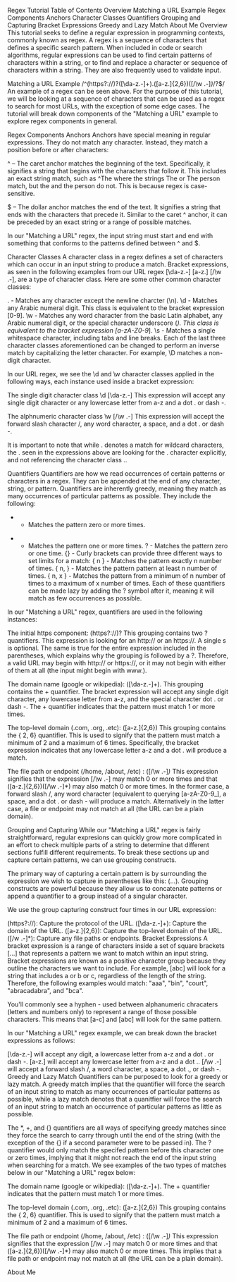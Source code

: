 Regex Tutorial
Table of Contents
Overview
Matching a URL Example
Regex Components
Anchors
Character Classes
Quantifiers
Grouping and Capturing
Bracket Expressions
Greedy and Lazy Match
About Me
Overview
This tutorial seeks to define a regular expression in programming contexts, commonly known as regex. A regex is a sequence of characters that defines a specific search pattern. When included in code or search algorithms, regular expressions can be used to find certain patterns of characters within a string, or to find and replace a character or sequence of characters within a string. They are also frequently used to validate input.

Matching a URL Example
/^(https?:\/\/)?([\da-z\.-]+)\.([a-z\.]{2,6})([\/\w \.-]*)*\/?$/
An example of a regex can be seen above. For the purpose of this tutorial, we will be looking at a sequence of characters that can be used as a regex to search for most URLs, with the exception of some edge cases. The tutorial will break down components of the "Matching a URL" example to explore regex components in general.

Regex Components
Anchors
Anchors have special meaning in regular expressions. They do not match any character. Instead, they match a position before or after characters:

^ – The caret anchor matches the beginning of the text. Specifically, it signifies a string that begins with the characters that follow it. This includes an exact string match, such as ^The where the strings The or The person match, but the and the person do not. This is because regex is case-sensitive.

$ – The dollar anchor matches the end of the text. It signifies a string that ends with the characters that precede it. Similar to the caret ^ anchor, it can be preceded by an exact string or a range of possible matches.

In our "Matching a URL" regex, the input string must start and end with something that conforms to the patterns defined between ^ and $.

Character Classes
A character class in a regex defines a set of characters which can occur in an input string to produce a match. Bracket expressions, as seen in the following examples from our URL regex [\da-z\.-] [a-z\.] [\/\w \.-], are a type of character class. Here are some other common character classes:

. - Matches any character except the newline charcter (\n).
\d - Matches any Arabic numeral digit. This class is equivalent to the bracket expression [0-9].
\w - Matches any word character from the basic Latin alphabet, any Arabic numeral digit, or the special character underscore (_). This class is equivalent to the bracket expression [a-zA-Z0-9_].
\s - Matches a single whitespace character, including tabs and line breaks.
Each of the last three character classes aforementioned can be changed to perform an inverse match by capitalizing the letter character. For example, \D matches a non-digit character.

In our URL regex, we see the \d and \w character classes applied in the following ways, each instance used inside a bracket expression:

The single digit character class \d
[\da-z\.-]
This expression will accept any single digit character or any lowercase letter from a-z and a dot . or dash -.

The alphnumeric character class \w
[\/\w \.-]
This expression will accept the forward slash character /, any word character, a space, and a dot . or dash -.

It is important to note that while . denotes a match for wildcard characters, the \. seen in the expressions above are looking for the . character explicitly, and not referencing the character class ..

Quantifiers
Quantifiers are how we read occurrences of certain patterns or characters in a regex. They can be appended at the end of any character, string, or pattern. Quantifiers are inherently greedy, meaning they match as many occurrences of particular patterns as possible. They include the following:

* - Matches the pattern zero or more times.
+ - Matches the pattern one or more times.
? - Matches the pattern zero or one time.
{} - Curly brackets can provide three different ways to set limits for a match:
{ n } - Matches the pattern exactly n number of times.
{ n, } - Matches the pattern pattern at least n number of times.
{ n, x } - Matches the pattern from a minimum of n number of times to a maximum of x number of times.
Each of these quantifiers can be made lazy by adding the ? symbol after it, meaning it will match as few occurrences as possible.

In our "Matching a URL" regex, quantifiers are used in the following instances:

The initial https component:
(https?:\/\/)?
This grouping contains two ? quantifiers. This expression is looking for an http:// or an https://. A single s is optional. The same is true for the entire expression included in the parentheses, which explains why the grouping is followed by a ?. Therefore, a valid URL may begin with http:// or https://, or it may not begin with either of them at all (the input might begin with www.).

The domain name (google or wikipedia):
([\da-z\.-]+)\.
This grouping contains the + quantifier. The bracket expression will accept any single digit character, any lowercase letter from a-z, and the special character dot . or dash -. The + quantifier indicates that the pattern must match 1 or more times.

The top-level domain (.com, .org, .etc):
([a-z\.]{2,6})
This grouping contains the  { 2, 6} quantifier. This is used to signify that the pattern must match a minimum of 2 and a maximum of 6 times. Specifically, the bracket expression indicates that any lowercase letter a-z and a dot . will produce a match.

The file path or endpoint (/home, /about, /etc) :
([\/\w \.-]*)*
This expression signifies that the expression [\/\w \.-] may match 0 or more times and that ([a-z\.]{2,6})([\/\w \.-]*) may also match 0 or more times. In the former case, a forward slash /, any word character (equivalent to querying [a-zA-Z0-9_], a space, and a dot . or dash - will produce a match. Alternatively in the latter case, a file or endpoint may not match at all (the URL can be a plain domain).

Grouping and Capturing
While our "Matching a URL" regex is fairly straightforward, regular expresions can quickly grow more complicated in an effort to check multiple parts of a string to determine that different sections fulfill different requirements. To break these sections up and capture certain patterns, we can use grouping constructs.

The primary way of capturing a certain pattern is by surrounding the expression we wish to capture in parentheses like this: (...). Grouping constructs are powerful because they allow us to concatenate patterns or append a quantifier to a group instead of a singular character.

We use the group capturing construct four times in our URL expression:

(https?:\/\/): Capture the protocol of the URL.
([\da-z\.-]+): Capture the domain of the URL.
 ([a-z\.]{2,6}): Capture the top-level domain of the URL.
([\/w \.-]*): Capture any file paths or endpoints.
Bracket Expressions
A bracket expression is a range of characters inside a set of square brackets [...] that represents a pattern we want to match within an input string. Bracket expressions are known as a positive character group because they outline the characters we want to include. For example, [abc] will look for a string that includes a or b or c, regardless of the length of the string. Therefore, the following examples would match: "aaa", "bin", "court", "abracadabra", and "bca".

You'll commonly see a hyphen - used between alphanumeric chracaters (letters and numbers only) to represent a range of those possible characters. This means that [a-c] and [abc] will look for the same pattern.

In our "Matching a URL" regex example, we can break down the bracket expressions as follows:

[\da-z\.-] will accept any digit, a lowercase letter from a-z and a dot . or dash -.
[a-z\.] will accept any lowercase letter from a-z and a dot ..
[\/\w \.-] will accept a forward slash /, a word character, a space, a dot ., or dash -.
Greedy and Lazy Match
Quantifiers can be purposed to look for a greedy or lazy match. A greedy match implies that the quantifier will force the search of an input string to match as many occurrences of particular patterns as possible, while a lazy match denotes that a quanitfier will force the search of an input string to match an occurrence of particular patterns as little as possible.

The *, +, and {} quantifiers are all ways of specifying greedy matches since they force the search to carry through until the end of the string (with the exception of the {} if a second parameter were to be passed in).
The ? quantifier would only match the specifed pattern before this character one or zero times, implying that it might not reach the end of the input string when searching for a match.
We see examples of the two types of matches below in our "Matching a URL" regex below:

The domain name (google or wikipedia):
([\da-z\.-]+)\.
The + quantifier indicates that the pattern must match 1 or more times.

The top-level domain (.com, .org, .etc):
([a-z\.]{2,6})
This grouping contains the  { 2, 6} quantifier. This is used to signify that the pattern must match a minimum of 2 and a maximum of 6 times.

The file path or endpoint (/home, /about, /etc) :
([\/\w \.-]*)*
This expression signifies that the expression [\/\w \.-] may match 0 or more times and that ([a-z\.]{2,6})([\/\w \.-]*) may also match 0 or more times. This implies that a file path or endpoint may not match at all (the URL can be a plain domain).

About Me
